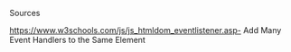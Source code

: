 Sources

https://www.w3schools.com/js/js_htmldom_eventlistener.asp- Add Many Event Handlers to the Same Element

